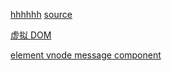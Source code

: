 [hhhhhh](http://sxpth.cn/)
[source](https://juejin.im/post/5d7222e25188254055181968#heading-7)

[虚拟 DOM](https://cn.vuejs.org/v2/guide/render-function.html#%E8%99%9A%E6%8B%9F-DOM)

[element vnode message component](https://element.eleme.cn/2.0/#/zh-CN/component/message)